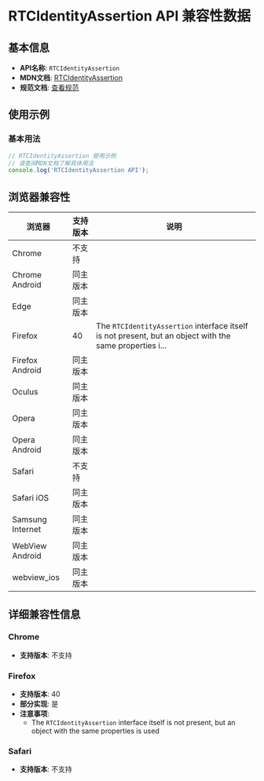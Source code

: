 # RTCIdentityAssertion API 兼容性数据

## 基本信息

- **API名称**: `RTCIdentityAssertion`
- **MDN文档**: [RTCIdentityAssertion](https://developer.mozilla.org/docs/Web/API/RTCIdentityAssertion)
- **规范文档**: [查看规范](https://w3c.github.io/webrtc-identity/#rtcidentityassertion-interface)

## 使用示例

### 基本用法

```javascript
// RTCIdentityAssertion 使用示例
// 请查阅MDN文档了解具体用法
console.log('RTCIdentityAssertion API');
```

## 浏览器兼容性

| 浏览器 | 支持版本 | 说明 |
|--------|----------|------|
| Chrome | 不支持 |  |
| Chrome Android | 同主版本 |  |
| Edge | 同主版本 |  |
| Firefox | 40 | The `RTCIdentityAssertion` interface itself is not present, but an object with the same properties i... |
| Firefox Android | 同主版本 |  |
| Oculus | 同主版本 |  |
| Opera | 同主版本 |  |
| Opera Android | 同主版本 |  |
| Safari | 不支持 |  |
| Safari iOS | 同主版本 |  |
| Samsung Internet | 同主版本 |  |
| WebView Android | 同主版本 |  |
| webview_ios | 同主版本 |  |

## 详细兼容性信息

### Chrome

- **支持版本**: 不支持

### Firefox

- **支持版本**: 40
- **部分实现**: 是
- **注意事项**:
  - The `RTCIdentityAssertion` interface itself is not present, but an object with the same properties is used

### Safari

- **支持版本**: 不支持

